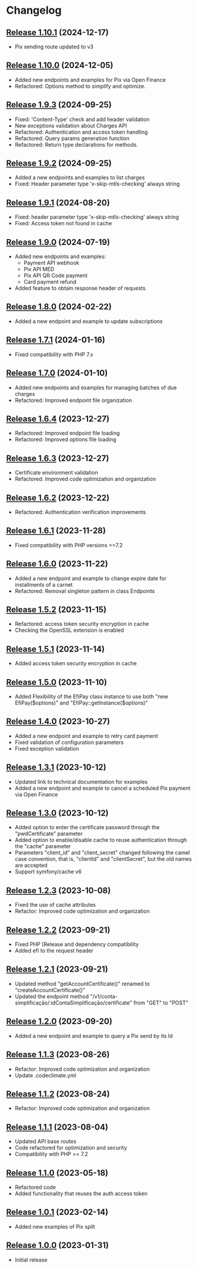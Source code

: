 Changelog
=========

[Release 1.10.1](https://github.com/efipay/sdk-php-apis-efi/releases/tag/1.10.1) (2024-12-17)
-------------------------- 
* Pix sending route updated to v3

[Release 1.10.0](https://github.com/efipay/sdk-php-apis-efi/releases/tag/1.10.0) (2024-12-05)
-------------------------- 
* Added new endpoints and examples for Pix via Open Finance
* Refactored: Options method to simplify and optimize.

[Release 1.9.3](https://github.com/efipay/sdk-php-apis-efi/releases/tag/1.9.3) (2024-09-25)
-------------------------- 
* Fixed: 'Content-Type' check and add header validation
* New exceptions validation about Charges API
* Refactored: Authentication and access token handling
* Refactored: Query params generation function
* Refactored: Return type declarations for methods.

[Release 1.9.2](https://github.com/efipay/sdk-php-apis-efi/releases/tag/1.9.2) (2024-09-25)
-------------------------- 
* Added a new endpoints and examples to list charges
* Fixed: Header parameter type 'x-skip-mtls-checking' always string

[Release 1.9.1](https://github.com/efipay/sdk-php-apis-efi/releases/tag/1.9.1) (2024-08-20)
-------------------------- 
* Fixed: header parameter type 'x-skip-mtls-checking' always string
* Fixed: Access token not found in cache

[Release 1.9.0](https://github.com/efipay/sdk-php-apis-efi/releases/tag/1.9.0) (2024-07-19)
-------------------------- 
* Added new endpoints and examples:
    - Payment API webhook
    - Pix API MED
    - Pix API QR Code payment
    - Card payment refund
* Added feature to obtain response header of requests

[Release 1.8.0](https://github.com/efipay/sdk-php-apis-efi/releases/tag/1.8.0) (2024-02-22)
-------------------------- 
* Added a new endpoint and example to update subscriptions

[Release 1.7.1](https://github.com/efipay/sdk-php-apis-efi/releases/tag/1.7.1) (2024-01-16)
-------------------------- 
* Fixed compatibility with PHP 7.x

[Release 1.7.0](https://github.com/efipay/sdk-php-apis-efi/releases/tag/1.7.0) (2024-01-10)
-------------------------- 
* Added new endpoints and examples for managing batches of due charges
* Refactored: Improved endpoint file organization

[Release 1.6.4](https://github.com/efipay/sdk-php-apis-efi/releases/tag/1.6.4) (2023-12-27)
--------------------------
* Refactored: Improved endpoint file loading
* Refactored: Improved options file loading

[Release 1.6.3](https://github.com/efipay/sdk-php-apis-efi/releases/tag/1.6.3) (2023-12-27)
--------------------------
* Certificate environment validation
* Refactored: Improved code optimization and organization

[Release 1.6.2](https://github.com/efipay/sdk-php-apis-efi/releases/tag/1.6.2) (2023-12-22)
--------------------------
* Refactored: Authentication verification improvements

[Release 1.6.1](https://github.com/efipay/sdk-php-apis-efi/releases/tag/1.6.1) (2023-11-28)
--------------------------
* Fixed compatibility with PHP versions >=7.2

[Release 1.6.0](https://github.com/efipay/sdk-php-apis-efi/releases/tag/1.6.0) (2023-11-22)
--------------------------
* Added a new endpoint and example to change expire date for installments of a carnet
* Refactored: Removal singleton pattern in class Endpoints

[Release 1.5.2](https://github.com/efipay/sdk-php-apis-efi/releases/tag/1.5.2) (2023-11-15)
--------------------------
* Refactored: access token security encryption in cache
* Checking the OpenSSL extension is enabled

[Release 1.5.1](https://github.com/efipay/sdk-php-apis-efi/releases/tag/1.5.1) (2023-11-14)
--------------------------
* Added access token security encryption in cache

[Release 1.5.0](https://github.com/efipay/sdk-php-apis-efi/releases/tag/1.5.0) (2023-11-10)
--------------------------
* Added Flexibility of the EfiPay class instance to use both "new EfiPay($options)" and "EfiPay::getInstance($options)"

[Release 1.4.0](https://github.com/efipay/sdk-php-apis-efi/releases/tag/1.4.0) (2023-10-27)
--------------------------
* Added a new endpoint and example to retry card payment
* Fixed validation of configuration parameters
* Fixed exception validation

[Release 1.3.1](https://github.com/efipay/sdk-php-apis-efi/releases/tag/1.3.1) (2023-10-12)
--------------------------
* Updated link to technical documentation for examples
* Added a new endpoint and example to cancel a scheduled Pix payment via Open Finance

[Release 1.3.0](https://github.com/efipay/sdk-php-apis-efi/releases/tag/1.3.0) (2023-10-12)
--------------------------
* Added option to enter the certificate password through the "pwdCertificate" parameter
* Added option to enable/disable cache to reuse authentication through the "cache" parameter
* Parameters "client_id" and "client_secret" changed following the camel case convention, that is, "clientId" and "clientSecret", but the old names are accepted
* Support symfony/cache v6

[Release 1.2.3](https://github.com/efipay/sdk-php-apis-efi/releases/tag/1.2.3) (2023-10-08)
--------------------------
* Fixed the use of cache attributes
* Refactor: Improved code optimization and organization

[Release 1.2.2](https://github.com/efipay/sdk-php-apis-efi/releases/tag/1.2.2) (2023-09-21)
--------------------------
* Fixed PHP [Release and dependency compatibility
* Added efí to the request header

[Release 1.2.1](https://github.com/efipay/sdk-php-apis-efi/releases/tag/1.2.1) (2023-09-21)
--------------------------
* Updated method "getAccountCertificate()" renamed to "createAccountCertificate()"
* Updated the endpoint method "/v1/conta-simplificação/:idContaSimplificação/certificate" from "GET" to "POST"

[Release 1.2.0](https://github.com/efipay/sdk-php-apis-efi/releases/tag/1.2.0) (2023-09-20)
--------------------------
* Added a new endpoint and example to query a Pix send by its Id

[Release 1.1.3](https://github.com/efipay/sdk-php-apis-efi/releases/tag/1.1.3) (2023-08-26)
--------------------------
* Refactor: Improved code optimization and organization
* Update .codeclimate.yml

[Release 1.1.2](https://github.com/efipay/sdk-php-apis-efi/releases/tag/1.1.2) (2023-08-24)
--------------------------
* Refactor: Improved code optimization and organization

[Release 1.1.1](https://github.com/efipay/sdk-php-apis-efi/releases/tag/1.1.1) (2023-08-04)
--------------------------
* Updated API base routes
* Code refactored for optimization and security
* Compatibility with PHP >= 7.2

[Release 1.1.0](https://github.com/efipay/sdk-php-apis-efi/releases/tag/1.1.0) (2023-05-18)
--------------------------
* Refactored code
* Added functionality that reuses the auth access token

[Release 1.0.1](https://github.com/efipay/sdk-php-apis-efi/releases/tag/1.0.1) (2023-02-14)
--------------------------
* Added new examples of Pix split

[Release 1.0.0](https://github.com/efipay/sdk-php-apis-efi/releases/tag/1.0.0) (2023-01-31)
--------------------------
* Initial release